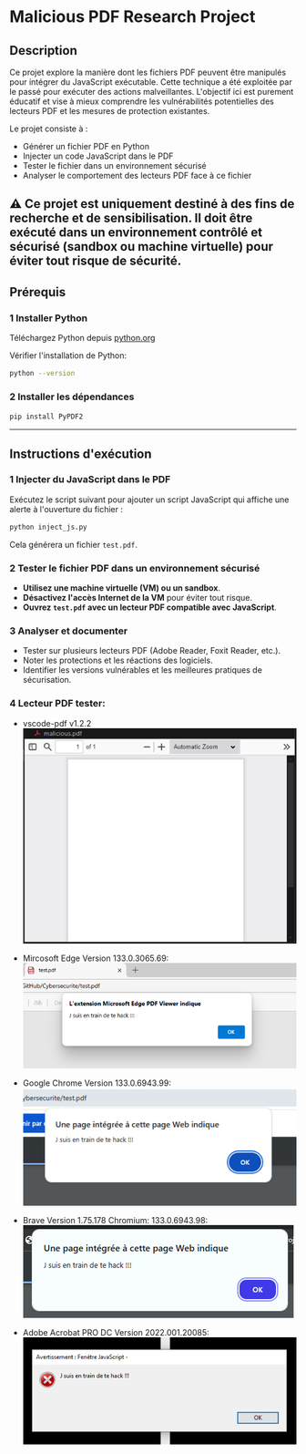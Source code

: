 # Malicious PDF Research Project

## Description
Ce projet explore la manière dont les fichiers PDF peuvent être manipulés pour intégrer du JavaScript exécutable. Cette technique a été exploitée par le passé pour exécuter des actions malveillantes. L'objectif ici est purement éducatif et vise à mieux comprendre les vulnérabilités potentielles des lecteurs PDF et les mesures de protection existantes.

Le projet consiste à :
- Générer un fichier PDF en Python
- Injecter un code JavaScript dans le PDF
- Tester le fichier dans un environnement sécurisé
- Analyser le comportement des lecteurs PDF face à ce fichier

⚠️ **Ce projet est uniquement destiné à des fins de recherche et de sensibilisation.** Il doit être exécuté dans un environnement contrôlé et sécurisé (sandbox ou machine virtuelle) pour éviter tout risque de sécurité.
---

## Prérequis
### 1️ Installer Python
Téléchargez Python depuis [python.org](https://www.python.org/downloads/)

Vérifier l'installation de Python:
```bash
python --version
```

### 2️ Installer les dépendances
```bash
pip install PyPDF2
```

---

## Instructions d'exécution
### 1️ Injecter du JavaScript dans le PDF
Exécutez le script suivant pour ajouter un script JavaScript qui affiche une alerte à l'ouverture du fichier :
```bash
python inject_js.py
```
Cela générera un fichier `test.pdf`.

### 2️ Tester le fichier PDF dans un environnement sécurisé
- **Utilisez une machine virtuelle (VM) ou un sandbox**.
- **Désactivez l'accès Internet de la VM** pour éviter tout risque.
- **Ouvrez `test.pdf` avec un lecteur PDF compatible avec JavaScript**.

### 3️ Analyser et documenter
- Tester sur plusieurs lecteurs PDF (Adobe Reader, Foxit Reader, etc.).
- Noter les protections et les réactions des logiciels.
- Identifier les versions vulnérables et les meilleures pratiques de sécurisation.


### 4️ Lecteur PDF tester:
- vscode-pdf v1.2.2
![vscode-pdf](screen/vscodepdf.PNG)

- Mircosoft Edge Version 133.0.3065.69:
![Microsoft Edge](screen/edge.PNG)

- Google Chrome Version 133.0.6943.99:
![Google Chrome](screen/chrome.PNG)

- Brave Version 1.75.178 Chromium: 133.0.6943.98:
![Brave](screen/brave.PNG)

- Adobe Acrobat PRO DC Version 2022.001.20085:
![Adobe Acrobat PRO DC](screen/acrobat.PNG)
